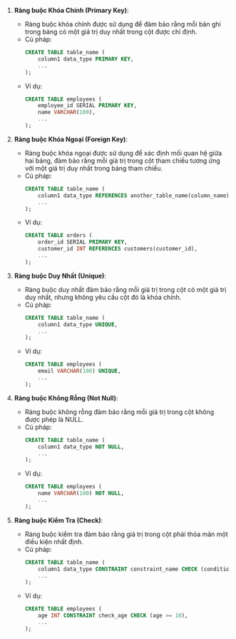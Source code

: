 1. **Ràng buộc Khóa Chính (Primary Key)**:

   - Ràng buộc khóa chính được sử dụng để đảm bảo rằng mỗi bản ghi trong bảng có một giá trị duy nhất trong cột được chỉ định.
   - Cú pháp:
     ```sql
     CREATE TABLE table_name (
         column1 data_type PRIMARY KEY,
         ...
     );
     ```
   - Ví dụ:
     ```sql
     CREATE TABLE employees (
         employee_id SERIAL PRIMARY KEY,
         name VARCHAR(100),
         ...
     );
     ```

2. **Ràng buộc Khóa Ngoại (Foreign Key)**:

   - Ràng buộc khóa ngoại được sử dụng để xác định mối quan hệ giữa hai bảng, đảm bảo rằng mỗi giá trị trong cột tham chiếu tương ứng với một giá trị duy nhất trong bảng tham chiếu.
   - Cú pháp:
     ```sql
     CREATE TABLE table_name (
         column1 data_type REFERENCES another_table_name(column_name),
         ...
     );
     ```
   - Ví dụ:
     ```sql
     CREATE TABLE orders (
         order_id SERIAL PRIMARY KEY,
         customer_id INT REFERENCES customers(customer_id),
         ...
     );
     ```

3. **Ràng buộc Duy Nhất (Unique)**:

   - Ràng buộc duy nhất đảm bảo rằng mỗi giá trị trong cột có một giá trị duy nhất, nhưng không yêu cầu cột đó là khóa chính.
   - Cú pháp:
     ```sql
     CREATE TABLE table_name (
         column1 data_type UNIQUE,
         ...
     );
     ```
   - Ví dụ:
     ```sql
     CREATE TABLE employees (
         email VARCHAR(100) UNIQUE,
         ...
     );
     ```

4. **Ràng buộc Không Rỗng (Not Null)**:

   - Ràng buộc không rỗng đảm bảo rằng mỗi giá trị trong cột không được phép là NULL.
   - Cú pháp:
     ```sql
     CREATE TABLE table_name (
         column1 data_type NOT NULL,
         ...
     );
     ```
   - Ví dụ:
     ```sql
     CREATE TABLE employees (
         name VARCHAR(100) NOT NULL,
         ...
     );
     ```

5. **Ràng buộc Kiểm Tra (Check)**:
   - Ràng buộc kiểm tra đảm bảo rằng giá trị trong cột phải thỏa mãn một điều kiện nhất định.
   - Cú pháp:
     ```sql
     CREATE TABLE table_name (
         column1 data_type CONSTRAINT constraint_name CHECK (condition),
         ...
     );
     ```
   - Ví dụ:
     ```sql
     CREATE TABLE employees (
         age INT CONSTRAINT check_age CHECK (age >= 18),
         ...
     );
     ```
